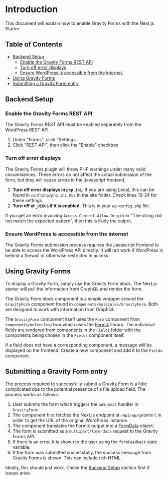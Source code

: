 # Introduction <!-- omit in toc -->

This document will explain how to enable Gravity Forms with the Next.js Starter.

## Table of Contents <!-- omit in toc -->

- [Backend Setup](#backend-setup)
  - [Enable the Gravity Forms REST API](#enable-the-gravity-forms-rest-api)
  - [Turn off error displays](#turn-off-error-displays)
  - [Ensure WordPress is accessible from the internet.](#ensure-wordpress-is-accessible-from-the-internet)
- [Using Gravity Forms](#using-gravity-forms)
- [Submitting a Gravity Form entry](#submitting-a-gravity-form-entry)

## Backend Setup

### Enable the Gravity Forms REST API

The Gravity Forms REST API must be enabled separately from the WordPress REST API.

1. Under "Forms", click "Settings.
2. Click "REST API", then click the "Enable" checkbox

### Turn off error displays

The Gravity Forms plugin will throw PHP warnings under many valid circumstances. These
errors do not affect the actual submission of the form, but they will cause errors in
the Javascript frontend.

1. **Turn off error displays in `php.ini`.** If you are using Local, this can be found
   in `conf/php/php.ini.hbs` in the site folder. Check lines 16-24 for these settings.
2. **Turn off `WP_DEBUG` if it is enabled.** This is in your `wp-config.php` file.

If you get an error involving `Access-Control-Allow-Origin` or "The string did not match
the expected pattern", then this is likely the culprit.

### Ensure WordPress is accessible from the internet

The Gravity Forms submission process requires the Javascript frontend to be able to
access the WordPress API directly. It will not work if WordPress is behind a firewall
or otherwise restricted in access.

## Using Gravity Forms

To display a Gravity Form, simply use the Gravity Form block. The Next.js starter will
pull the information from GraphQL and render the form.

The Gravity Form block component is a simple wrapper around the `GravityForm` component
found in `components/molecules/GravityForm`. Both are designed to work with information
from GraphQL.

The `GravityForm` component itself uses the `Form` component from
`components/molecules/form` which uses the [Formik] library. The individual fields are
rendered from components in the `Fields` folder with the components being chosen in the
`Fields` component itself.

[Formik]: https://formik.org/docs/overview

If a field does not have a corresponding component, a message will be displayed on the
frontend. Create a new component and add it to the `Fields` component.

## Submitting a Gravity Form entry

The process required to successfully submit a Gravity Form is a little complicated due
to the potential presence of a file upload field. The process works as follows:

1. User submits the form which triggers the `onSubmit` handler in `GravityForm`.
2. The component first fetches the Next.js endpoint at `/api/wp/getWPUrl` in order to
   get the URL of the original WordPress instance.
3. The component translates the Formik output into a [FormData] object.
4. The form is submitted as a `multipart/form-data` request to the Gravity Forms API.
5. If there is an error, it is shown to the user using the `formFeedback` state variable.
6. If the form was submitted successfully, the success message from Gravity Forms is
   shown. This can include rich HTML.

[FormData]: https://developer.mozilla.org/en-US/docs/Web/API/FormData

Ideally, this should just work. Check the [Backend Setup](#backend-setup) section first
if issues arise.
